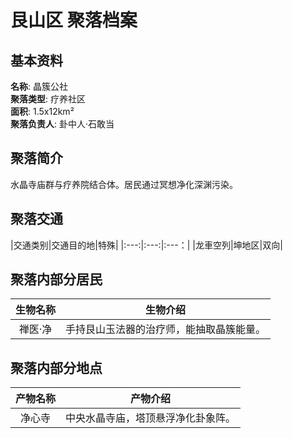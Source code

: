 # 艮山区 聚落档案

## 基本资料

**名称**: 晶簇公社  
**聚落类型**: 疗养社区  
**面积**: 1.5x12km²  
**聚落负责人**: 卦中人·石敢当  

## 聚落简介

水晶寺庙群与疗养院结合体。居民通过冥想净化深渊污染。

## 聚落交通

|交通类别|交通目的地|特殊|
|:---:|:---:|:---：|
|龙車空列|坤地区|双向|

## 聚落内部分居民

|生物名称|生物介绍|
|:---:|:---:|
|禅医·净|手持艮山玉法器的治疗师，能抽取晶簇能量。|

## 聚落内部分地点

|产物名称|产物介绍|
|:---:|:---:|
|净心寺|中央水晶寺庙，塔顶悬浮净化卦象阵。|